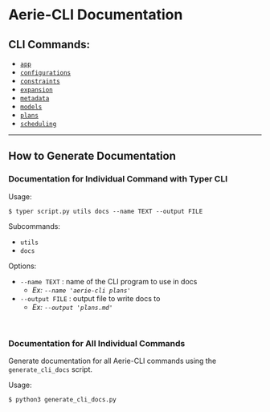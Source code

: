 # **Aerie-CLI Documentation**

## **CLI Commands**: 
<!-- - [`command_context`](command_context.md) -->
- [`app`](app.md)
- [`configurations`](configurations.md)
- [`constraints`](constraints.md)
- [`expansion`](expansion.md)
- [`metadata`](metadata.md)
- [`models`](models.md)
- [`plans`](plans.md)
- [`scheduling`](scheduling.md)

---

## **How to Generate Documentation**
### **Documentation for Individual Command with Typer CLI** 
Usage:
  
```$ typer script.py utils docs --name TEXT --output FILE```

Subcommands:
- `utils`
- `docs`

Options: 
- `--name TEXT` : name of the CLI program to use in docs
    - *Ex: `--name 'aerie-cli plans'`*
- `--output FILE` : output file to write docs to
    - *Ex: `--output 'plans.md'`*

<br>

### **Documentation for All Individual Commands**
Generate documentation for all Aerie-CLI commands using the `generate_cli_docs` script.

Usage: 

```$ python3 generate_cli_docs.py```